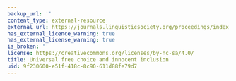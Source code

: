 ```yaml
---
backup_url: ''
content_type: external-resource
external_url: https://journals.linguisticsociety.org/proceedings/index.php/SALT/article/view/27.95/3817
has_external_licence_warning: true
has_external_license_warning: true
is_broken: ''
license: https://creativecommons.org/licenses/by-nc-sa/4.0/
title: Universal free choice and innocent inclusion
uid: 9f230600-e51f-418c-8c90-611d88fe79d7
---
```

